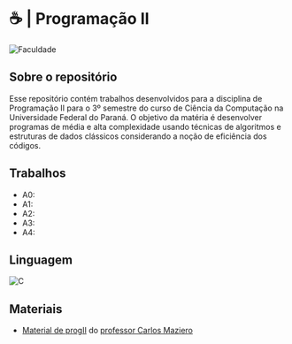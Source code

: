 # ☕ | Programação II
![Faculdade](https://img.shields.io/badge/Faculdade-91e2d6?style=for-the-badge)

## Sobre o repositório
Esse repositório contém trabalhos desenvolvidos para a disciplina de Programação II para o 3º semestre do curso de Ciência da Computação na Universidade Federal do Paraná. O objetivo da matéria é desenvolver programas de média e alta complexidade
usando técnicas de algoritmos e estruturas de dados clássicos considerando a noção de eficiência dos códigos.

## Trabalhos
- A0:
- A1:
- A2:
- A3:
- A4:

## Linguagem
 ![C](https://img.shields.io/badge/C-b8e97e?style=for-the-badge&logo=C&logoColor=85af53)

## Materiais
- [Material de progII](https://wiki.inf.ufpr.br/maziero/doku.php?id=prog2:start) do [professor Carlos Maziero](https://wiki.inf.ufpr.br/maziero/doku.php?id=start)
